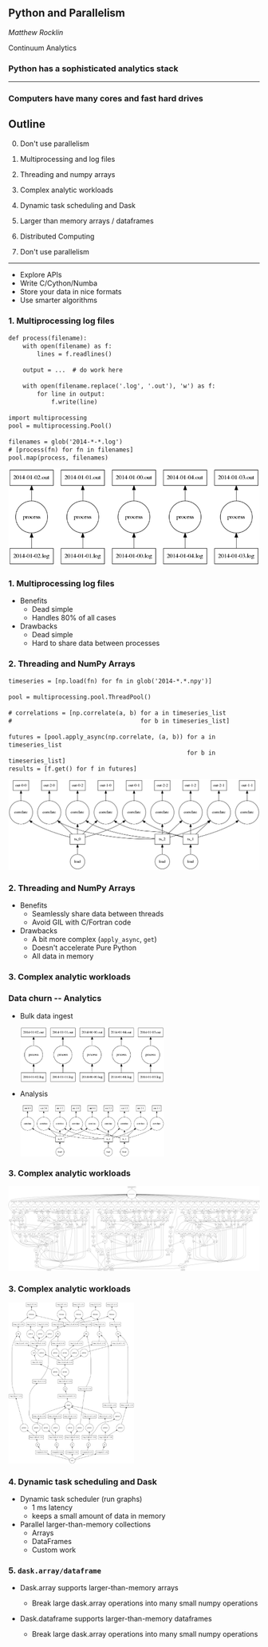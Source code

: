 Python and Parallelism
---------------

*Matthew Rocklin*

Continuum Analytics


### Python has a sophisticated analytics stack

<hr>

### Computers have many cores and fast hard drives


Outline
-------

0.  Don't use parallelism
1.  Multiprocessing and log files
2.  Threading and numpy arrays
3.  Complex analytic workloads
4.  Dynamic task scheduling and Dask
5.  Larger than memory arrays / dataframes
6.  Distributed Computing


0.  Don't use parallelism
-------------------------

*  Explore APIs
*  Write C/Cython/Numba
*  Store your data in nice formats
*  Use smarter algorithms


### 1.  Multiprocessing log files

    def process(filename):
        with open(filename) as f:
            lines = f.readlines()

        output = ...  # do work here

        with open(filename.replace('.log', '.out'), 'w') as f:
            for line in output:
                f.write(line)

    import multiprocessing
    pool = multiprocessing.Pool()

    filenames = glob('2014-*-*.log')
    # [process(fn) for fn in filenames]
    pool.map(process, filenames)


![](images/embarrassing-process.png)


### 1.  Multiprocessing log files

*   Benefits
    *  Dead simple
    *  Handles 80% of all cases
*   Drawbacks
    *  Dead simple
    *  Hard to share data between processes


### 2.  Threading and NumPy Arrays

    timeseries = [np.load(fn) for fn in glob('2014-*.*.npy')]

    pool = multiprocessing.pool.ThreadPool()

    # correlations = [np.correlate(a, b) for a in timeseries_list
    #                                    for b in timeseries_list]

    futures = [pool.apply_async(np.correlate, (a, b)) for a in timeseries_list
                                                      for b in timeseries_list]
    results = [f.get() for f in futures]


![](images/correlation.png)


### 2.  Threading and NumPy Arrays

*   Benefits
    *   Seamlessly share data between threads
    *   Avoid GIL with C/Fortran code
*   Drawbacks
    *   A bit more complex (`apply_async`, `get`)
    *   Doesn't accelerate Pure Python
    *   All data in memory


### 3.  Complex analytic workloads

### Data churn -- Analytics

* Bulk data ingest

    <img src="images/embarrassing-process.png" align=center width=60%>

*  Analysis

    <img src="images/correlation.png" align=center width=60%>


### 3.  Complex analytic workloads

<img src="images/grid-search.png">


### 3.  Complex analytic workloads

<img src="images/dask-svd.png" width=50%>


### 4.  Dynamic task scheduling and Dask

*   Dynamic task scheduler (run graphs)
    *  1 ms latency
    *  keeps a small amount of data in memory
*   Parallel larger-than-memory collections
    *  Arrays
    *  DataFrames
    *  Custom work


### 5.  `dask.array/dataframe`

*   Dask.array supports larger-than-memory arrays
    *  Break large dask.array operations into many small numpy operations

*   Dask.dataframe supports larger-than-memory dataframes
    *  Break large dask.array operations into many small numpy operations
